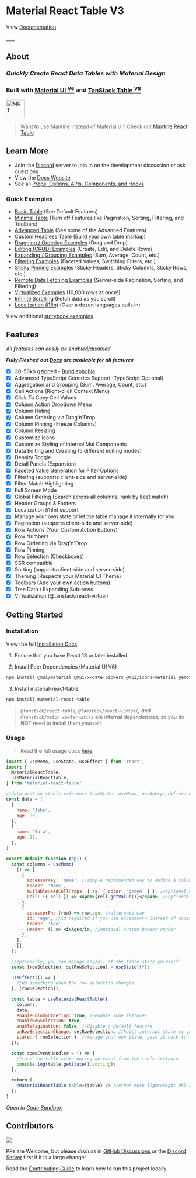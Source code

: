 # Material React Table V3

View [Documentation](https://www.material-react-table.com/)

<a href="https://npmjs.com/package/material-react-table" target="_blank">
  <img alt="" src="https://badgen.net/npm/v/material-react-table?color=blue" />
</a>
<a href="https://npmtrends.com/material-react-table" target="_blank">
  <img alt="" src="https://badgen.net/npm/dt/material-react-table?label=installs&icon=npm&color=blue" />
</a>
<a href="https://bundlephobia.com/result?p=material-react-table" target="_blank">
  <img alt="" src="https://badgen.net/bundlephobia/minzip/material-react-table@latest?color=blue" />
</a>
<a href="https://star-history.com/#kevinvandy/material-react-table&Date" target="_blank">
  <img alt="" src="https://badgen.net/github/stars/KevinVandy/material-react-table?color=blue" />
</a>
<a href="https://github.com/KevinVandy/material-react-table/blob/v3/LICENSE" target="_blank">
  <img alt="" src="https://badgen.net/github/license/KevinVandy/material-react-table?color=blue" />
</a>
 <a
  href="https://github.com/sponsors/kevinvandy"
  target="_blank"
  rel="noopener"
>
  <img alt="" src="https://img.shields.io/badge/sponsor-violet" />
</a>
<a
  href="https://discord.gg/5wqyRx6fnm"
  target="_blank"
  rel="noopener"
>
  <img alt="" src="https://dcbadge.vercel.app/api/server/5wqyRx6fnm?style=flat">
</a>

## About

### _Quickly Create React Data Tables with Material Design_

### **Built with [Material UI <sup>V6</sup>](https://mui.com) and [TanStack Table <sup>V8</sup>](https://tanstack.com/table/v8)**

<img src="https://material-react-table.com/banner.png" alt="MRT" height="50" />

> Want to use Mantine instead of Material UI? Check out [Mantine React Table](https://www.mantine-react-table.com)

## Learn More

- Join the [Discord](https://discord.gg/5wqyRx6fnm) server to join in on the development discussion or ask questions
- View the [Docs Website](https://www.material-react-table.com/)
- See all [Props, Options, APIs, Components, and Hooks](https://www.material-react-table.com/docs/api)

### Quick Examples

- [Basic Table](https://www.material-react-table.com/docs/examples/basic/) (See Default Features)
- [Minimal Table](https://www.material-react-table.com/docs/examples/minimal/) (Turn off Features like Pagination, Sorting, Filtering, and Toolbars)
- [Advanced Table](https://www.material-react-table.com/docs/examples/advanced/) (See some of the Advanced Features)
- [Custom Headless Table](https://www.material-react-table.com/docs/examples/custom-headless/) (Build your own table markup)
- [Dragging / Ordering Examples](https://www.material-react-table.com/docs/examples/column-ordering/) (Drag and Drop)
- [Editing (CRUD) Examples](https://www.material-react-table.com/docs/examples/editing-crud/) (Create, Edit, and Delete Rows)
- [Expanding / Grouping Examples](https://www.material-react-table.com/docs/examples/aggregation-and-grouping/) (Sum, Average, Count, etc.)
- [Filtering Examples](https://www.material-react-table.com/docs/examples/filter-variants/) (Faceted Values, Switching Filters, etc.)
- [Sticky Pinning Examples](https://www.material-react-table.com/docs/examples/sticky-header/) (Sticky Headers, Sticky Columns, Sticky Rows, etc.)
- [Remote Data Fetching Examples](https://www.material-react-table.com/docs/examples/react-query/) (Server-side Pagination, Sorting, and Filtering)
- [Virtualized Examples](https://www.material-react-table.com/docs/examples/virtualized/) (10,000 rows at once!)
- [Infinite Scrolling](https://www.material-react-table.com/docs/examples/infinite-scrolling/) (Fetch data as you scroll)
- [Localization (i18n)](https://www.material-react-table.com/docs/guides/localization#built-in-locale-examples) (Over a dozen languages built-in)

View additional [storybook examples](https://www.material-react-table.dev/)

## Features

_All features can easily be enabled/disabled_

_**Fully Fleshed out [Docs](https://www.material-react-table.com/docs/guides#guides) are available for all features**_

- [x] 30-56kb gzipped - [Bundlephobia](https://bundlephobia.com/package/material-react-table)
- [x] Advanced TypeScript Generics Support (TypeScript Optional)
- [x] Aggregation and Grouping (Sum, Average, Count, etc.)
- [x] Cell Actions (Right-click Context Menu)
- [x] Click To Copy Cell Values
- [x] Column Action Dropdown Menu
- [x] Column Hiding
- [x] Column Ordering via Drag'n'Drop
- [x] Column Pinning (Freeze Columns)
- [x] Column Resizing
- [x] Customize Icons
- [x] Customize Styling of internal Mui Components
- [x] Data Editing and Creating (5 different editing modes)
- [x] Density Toggle
- [x] Detail Panels (Expansion)
- [x] Faceted Value Generation for Filter Options
- [x] Filtering (supports client-side and server-side)
- [x] Filter Match Highlighting
- [x] Full Screen Mode
- [x] Global Filtering (Search across all columns, rank by best match)
- [x] Header Groups & Footers
- [x] Localization (i18n) support
- [x] Manage your own state or let the table manage it internally for you
- [x] Pagination (supports client-side and server-side)
- [x] Row Actions (Your Custom Action Buttons)
- [x] Row Numbers
- [x] Row Ordering via Drag'n'Drop
- [x] Row Pinning
- [x] Row Selection (Checkboxes)
- [x] SSR compatible
- [x] Sorting (supports client-side and server-side)
- [x] Theming (Respects your Material UI Theme)
- [x] Toolbars (Add your own action buttons)
- [x] Tree Data / Expanding Sub-rows
- [x] Virtualization (@tanstack/react-virtual)

## Getting Started

### Installation

View the full [Installation Docs](https://www.material-react-table.com/docs/getting-started/install)

1. Ensure that you have React 18 or later installed

2. Install Peer Dependencies (Material UI V6)

```bash
npm install @mui/material @mui/x-date-pickers @mui/icons-material @emotion/react @emotion/styled
```

3. Install material-react-table

```bash
npm install material-react-table
```

> _`@tanstack/react-table`, `@tanstack/react-virtual`, and `@tanstack/match-sorter-utils`_ are internal dependencies, so you do NOT need to install them yourself.

### Usage

> Read the full usage docs [here](https://www.material-react-table.com/docs/getting-started/usage/)

```jsx
import { useMemo, useState, useEffect } from 'react';
import {
  MaterialReactTable,
  useMaterialReactTable,
} from 'material-react-table';

//data must be stable reference (useState, useMemo, useQuery, defined outside of component, etc.)
const data = [
  {
    name: 'John',
    age: 30,
  },
  {
    name: 'Sara',
    age: 25,
  },
];

export default function App() {
  const columns = useMemo(
    () => [
      {
        accessorKey: 'name', //simple recommended way to define a column
        header: 'Name',
        muiTableHeadCellProps: { sx: { color: 'green' } }, //optional custom props
        Cell: ({ cell }) => <span>{cell.getValue()}</span>, //optional custom cell render
      },
      {
        accessorFn: (row) => row.age, //alternate way
        id: 'age', //id required if you use accessorFn instead of accessorKey
        header: 'Age',
        Header: () => <i>Age</i>, //optional custom header render
      },
    ],
    [],
  );

  //optionally, you can manage any/all of the table state yourself
  const [rowSelection, setRowSelection] = useState({});

  useEffect(() => {
    //do something when the row selection changes
  }, [rowSelection]);

  const table = useMaterialReactTable({
    columns,
    data,
    enableColumnOrdering: true, //enable some features
    enableRowSelection: true,
    enablePagination: false, //disable a default feature
    onRowSelectionChange: setRowSelection, //hoist internal state to your own state (optional)
    state: { rowSelection }, //manage your own state, pass it back to the table (optional)
  });

  const someEventHandler = () => {
    //read the table state during an event from the table instance
    console.log(table.getState().sorting);
  };

  return (
    <MaterialReactTable table={table} /> //other more lightweight MRT sub components also available
  );
}
```

_Open in [Code Sandbox](https://codesandbox.io/s/simple-material-react-table-example-t5c3ji)_

## Contributors

<a href="https://github.com/kevinvandy/material-react-table/graphs/contributors">
  <img src="https://contrib.rocks/image?repo=kevinvandy/material-react-table" />
</a>

PRs are Welcome, but please discuss in [GitHub Discussions](https://github.com/KevinVandy/material-react-table/discussions) or the [Discord Server](https://discord.gg/5wqyRx6fnm) first if it is a large change!

Read the [Contributing Guide](https://github.com/KevinVandy/material-react-table/blob/v3/CONTRIBUTING.md) to learn how to run this project locally.

<!-- Use the FORCE, Luke! -->
